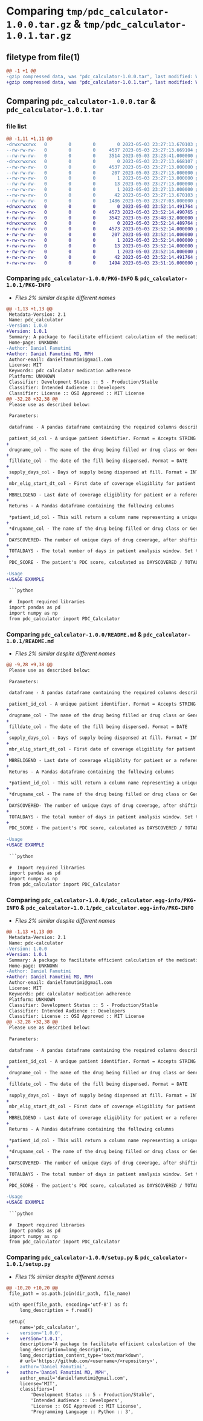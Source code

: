 # Comparing `tmp/pdc_calculator-1.0.0.tar.gz` & `tmp/pdc_calculator-1.0.1.tar.gz`

## filetype from file(1)

```diff
@@ -1 +1 @@
-gzip compressed data, was "pdc_calculator-1.0.0.tar", last modified: Wed May  3 23:27:13 2023, max compression
+gzip compressed data, was "pdc_calculator-1.0.1.tar", last modified: Wed May  3 23:52:14 2023, max compression
```

## Comparing `pdc_calculator-1.0.0.tar` & `pdc_calculator-1.0.1.tar`

### file list

```diff
@@ -1,11 +1,11 @@
-drwxrwxrwx   0        0        0        0 2023-05-03 23:27:13.670103 pdc_calculator-1.0.0/
--rw-rw-rw-   0        0        0     4537 2023-05-03 23:27:13.669104 pdc_calculator-1.0.0/PKG-INFO
--rw-rw-rw-   0        0        0     3514 2023-05-03 23:23:41.000000 pdc_calculator-1.0.0/README.md
-drwxrwxrwx   0        0        0        0 2023-05-03 23:27:13.668107 pdc_calculator-1.0.0/pdc_calculator.egg-info/
--rw-rw-rw-   0        0        0     4537 2023-05-03 23:27:13.000000 pdc_calculator-1.0.0/pdc_calculator.egg-info/PKG-INFO
--rw-rw-rw-   0        0        0      207 2023-05-03 23:27:13.000000 pdc_calculator-1.0.0/pdc_calculator.egg-info/SOURCES.txt
--rw-rw-rw-   0        0        0        1 2023-05-03 23:27:13.000000 pdc_calculator-1.0.0/pdc_calculator.egg-info/dependency_links.txt
--rw-rw-rw-   0        0        0       13 2023-05-03 23:27:13.000000 pdc_calculator-1.0.0/pdc_calculator.egg-info/requires.txt
--rw-rw-rw-   0        0        0        1 2023-05-03 23:27:13.000000 pdc_calculator-1.0.0/pdc_calculator.egg-info/top_level.txt
--rw-rw-rw-   0        0        0       42 2023-05-03 23:27:13.670103 pdc_calculator-1.0.0/setup.cfg
--rw-rw-rw-   0        0        0     1486 2023-05-03 23:27:03.000000 pdc_calculator-1.0.0/setup.py
+drwxrwxrwx   0        0        0        0 2023-05-03 23:52:14.491764 pdc_calculator-1.0.1/
+-rw-rw-rw-   0        0        0     4573 2023-05-03 23:52:14.490765 pdc_calculator-1.0.1/PKG-INFO
+-rw-rw-rw-   0        0        0     3542 2023-05-03 23:48:32.000000 pdc_calculator-1.0.1/README.md
+drwxrwxrwx   0        0        0        0 2023-05-03 23:52:14.489764 pdc_calculator-1.0.1/pdc_calculator.egg-info/
+-rw-rw-rw-   0        0        0     4573 2023-05-03 23:52:14.000000 pdc_calculator-1.0.1/pdc_calculator.egg-info/PKG-INFO
+-rw-rw-rw-   0        0        0      207 2023-05-03 23:52:14.000000 pdc_calculator-1.0.1/pdc_calculator.egg-info/SOURCES.txt
+-rw-rw-rw-   0        0        0        1 2023-05-03 23:52:14.000000 pdc_calculator-1.0.1/pdc_calculator.egg-info/dependency_links.txt
+-rw-rw-rw-   0        0        0       13 2023-05-03 23:52:14.000000 pdc_calculator-1.0.1/pdc_calculator.egg-info/requires.txt
+-rw-rw-rw-   0        0        0        1 2023-05-03 23:52:14.000000 pdc_calculator-1.0.1/pdc_calculator.egg-info/top_level.txt
+-rw-rw-rw-   0        0        0       42 2023-05-03 23:52:14.491764 pdc_calculator-1.0.1/setup.cfg
+-rw-rw-rw-   0        0        0     1494 2023-05-03 23:51:16.000000 pdc_calculator-1.0.1/setup.py
```

### Comparing `pdc_calculator-1.0.0/PKG-INFO` & `pdc_calculator-1.0.1/PKG-INFO`

 * *Files 2% similar despite different names*

```diff
@@ -1,13 +1,13 @@
 Metadata-Version: 2.1
 Name: pdc_calculator
-Version: 1.0.0
+Version: 1.0.1
 Summary: A package to facilitate efficient calculation of the medication adherence metric "Proportion of Days Covered" or "PDC".
 Home-page: UNKNOWN
-Author: Daniel Famutimi
+Author: Daniel Famutimi MD, MPH
 Author-email: danielfamutimi@gmail.com
 License: MIT
 Keywords: pdc calculator medication adherence
 Platform: UNKNOWN
 Classifier: Development Status :: 5 - Production/Stable
 Classifier: Intended Audience :: Developers
 Classifier: License :: OSI Approved :: MIT License
@@ -32,28 +32,38 @@
 Please use as described below:
 
 Parameters:
 
 dataframe - A pandas dataframe containing the required columns described below.
 
 patient_id_col - A unique patient identifier. Format = Accepts STRING or INTEGER
+
 drugname_col - The name of the drug being filled or drug class or Generic name, per usual PDC requirements. Format = STRING
+
 filldate_col - The date of the fill being dispensed. Format = DATE
+
 supply_days_col - Days of supply being dispensed at fill. Format = INTEGER
+
 mbr_elig_start_dt_col - First date of coverage eligiblity for patient or a reference start date. Format = DATE
+
 MBRELIGEND - Last date of coverage eligiblity for patient or a reference start date. Format = DATE
+
 Returns - A Pandas dataframe containing the following columns
 
 *patient_id_col - This will return a column name representing a unique patient identifier as provided in your original input dataframe. FORMAT = STRING
+
 *drugname_col - The name of the drug being filled or drug class or Generic name, as provided in input.
+
 DAYSCOVERED- The number of unique days of drug coverage, after shifting coverage to accommodate early refills. FORMAT = INTEGER
+
 TOTALDAYS - The total number of days in patient analysis window. Set to 0 if days of coverage is 0. FORMAT = INTEGER
+
 PDC_SCORE - The patient's PDC score, calculated as DAYSCOVERED / TOTALDAYS. Set to 0 if days of coverage is 0. FORMAT = FLOAT
 
-Usage
+USAGE EXAMPLE
 
 ```python
 
 #  Import required libraries
 import pandas as pd
 import numpy as np
 from pdc_calculator import PDC_Calculator
```

### Comparing `pdc_calculator-1.0.0/README.md` & `pdc_calculator-1.0.1/README.md`

 * *Files 2% similar despite different names*

```diff
@@ -9,28 +9,38 @@
 Please use as described below:
 
 Parameters:
 
 dataframe - A pandas dataframe containing the required columns described below.
 
 patient_id_col - A unique patient identifier. Format = Accepts STRING or INTEGER
+
 drugname_col - The name of the drug being filled or drug class or Generic name, per usual PDC requirements. Format = STRING
+
 filldate_col - The date of the fill being dispensed. Format = DATE
+
 supply_days_col - Days of supply being dispensed at fill. Format = INTEGER
+
 mbr_elig_start_dt_col - First date of coverage eligiblity for patient or a reference start date. Format = DATE
+
 MBRELIGEND - Last date of coverage eligiblity for patient or a reference start date. Format = DATE
+
 Returns - A Pandas dataframe containing the following columns
 
 *patient_id_col - This will return a column name representing a unique patient identifier as provided in your original input dataframe. FORMAT = STRING
+
 *drugname_col - The name of the drug being filled or drug class or Generic name, as provided in input.
+
 DAYSCOVERED- The number of unique days of drug coverage, after shifting coverage to accommodate early refills. FORMAT = INTEGER
+
 TOTALDAYS - The total number of days in patient analysis window. Set to 0 if days of coverage is 0. FORMAT = INTEGER
+
 PDC_SCORE - The patient's PDC score, calculated as DAYSCOVERED / TOTALDAYS. Set to 0 if days of coverage is 0. FORMAT = FLOAT
 
-Usage
+USAGE EXAMPLE
 
 ```python
 
 #  Import required libraries
 import pandas as pd
 import numpy as np
 from pdc_calculator import PDC_Calculator
```

### Comparing `pdc_calculator-1.0.0/pdc_calculator.egg-info/PKG-INFO` & `pdc_calculator-1.0.1/pdc_calculator.egg-info/PKG-INFO`

 * *Files 2% similar despite different names*

```diff
@@ -1,13 +1,13 @@
 Metadata-Version: 2.1
 Name: pdc-calculator
-Version: 1.0.0
+Version: 1.0.1
 Summary: A package to facilitate efficient calculation of the medication adherence metric "Proportion of Days Covered" or "PDC".
 Home-page: UNKNOWN
-Author: Daniel Famutimi
+Author: Daniel Famutimi MD, MPH
 Author-email: danielfamutimi@gmail.com
 License: MIT
 Keywords: pdc calculator medication adherence
 Platform: UNKNOWN
 Classifier: Development Status :: 5 - Production/Stable
 Classifier: Intended Audience :: Developers
 Classifier: License :: OSI Approved :: MIT License
@@ -32,28 +32,38 @@
 Please use as described below:
 
 Parameters:
 
 dataframe - A pandas dataframe containing the required columns described below.
 
 patient_id_col - A unique patient identifier. Format = Accepts STRING or INTEGER
+
 drugname_col - The name of the drug being filled or drug class or Generic name, per usual PDC requirements. Format = STRING
+
 filldate_col - The date of the fill being dispensed. Format = DATE
+
 supply_days_col - Days of supply being dispensed at fill. Format = INTEGER
+
 mbr_elig_start_dt_col - First date of coverage eligiblity for patient or a reference start date. Format = DATE
+
 MBRELIGEND - Last date of coverage eligiblity for patient or a reference start date. Format = DATE
+
 Returns - A Pandas dataframe containing the following columns
 
 *patient_id_col - This will return a column name representing a unique patient identifier as provided in your original input dataframe. FORMAT = STRING
+
 *drugname_col - The name of the drug being filled or drug class or Generic name, as provided in input.
+
 DAYSCOVERED- The number of unique days of drug coverage, after shifting coverage to accommodate early refills. FORMAT = INTEGER
+
 TOTALDAYS - The total number of days in patient analysis window. Set to 0 if days of coverage is 0. FORMAT = INTEGER
+
 PDC_SCORE - The patient's PDC score, calculated as DAYSCOVERED / TOTALDAYS. Set to 0 if days of coverage is 0. FORMAT = FLOAT
 
-Usage
+USAGE EXAMPLE
 
 ```python
 
 #  Import required libraries
 import pandas as pd
 import numpy as np
 from pdc_calculator import PDC_Calculator
```

### Comparing `pdc_calculator-1.0.0/setup.py` & `pdc_calculator-1.0.1/setup.py`

 * *Files 1% similar despite different names*

```diff
@@ -10,20 +10,20 @@
 file_path = os.path.join(dir_path, file_name)
 
 with open(file_path, encoding='utf-8') as f:
     long_description = f.read()
 
 setup(
     name='pdc_calculator',
-    version='1.0.0',
+    version='1.0.1',
     description='A package to facilitate efficient calculation of the medication adherence metric "Proportion of Days Covered" or "PDC".',
     long_description=long_description,
     long_description_content_type='text/markdown',
     # url='https://github.com/<username>/<repository>',
-    author='Daniel Famutimi',
+    author='Daniel Famutimi MD, MPH',
     author_email='danielfamutimi@gmail.com',
     license='MIT',
     classifiers=[
         'Development Status :: 5 - Production/Stable',
         'Intended Audience :: Developers',
         'License :: OSI Approved :: MIT License',
         'Programming Language :: Python :: 3',
```

